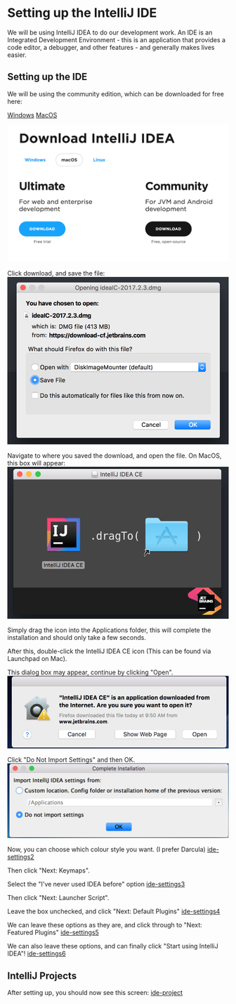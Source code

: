 # Setting up the IntelliJ IDE

We will be using IntelliJ IDEA to do our development work. An IDE is an Integrated Development Environment - this is an application that provides a code editor, a debugger, and other features - and generally makes lives easier.

## Setting up the IDE

We will be using the community edition, which can be downloaded for free here:

[Windows](https://www.jetbrains.com/idea/download/#section=windows)
[MacOS](https://www.jetbrains.com/idea/download/#section=mac)

![ide-download](assets/intellij-setup/ide-download.png) <!-- .element height="50%" width="50%" -->

Click download, and save the file:
![ide-download2](assets/intellij-setup/ide-download2.png) <!-- .element height="50%" width="50%" -->

Navigate to where you saved the download, and open the file.
On MacOS, this box will appear:
![ide-install](assets/intellij-setup/ide-install.png) <!-- .element height="50%" width="50%" -->

Simply drag the icon into the Applications folder, this will complete the installation and should only take a few seconds.

After this, double-click the IntelliJ IDEA CE icon (This can be found via Launchpad on Mac).

This dialog box may appear, continue by clicking "Open".
![ide-install2](assets/intellij-setup/ide-install2.png) <!-- .element height="50%" width="50%" -->

Click "Do Not Import Settings" and then OK.
![ide-settings](assets/intellij-setup/ide-settings.png) <!-- .element height="50%" width="50%" -->

Now, you can choose which colour style you want. (I prefer Darcula)
[ide-settings2](assets/intellij-setup/ide-settings2.png) <!-- .element height="50%" width="50%" -->

Then click "Next: Keymaps".

Select the "I've never used IDEA before" option
[ide-settings3](assets/intellij-setup/ide-settings3.png) <!-- .element height="50%" width="50%" -->

Then click "Next: Launcher Script".

Leave the box unchecked, and click "Next: Default Plugins"
[ide-settings4](assets/intellij-setup/ide-settings4.png) <!-- .element height="50%" width="50%" -->

We can leave these options as they are, and click through to "Next: Featured Plugins"
[ide-settings5](assets/intellij-setup/ide-settings5.png) <!-- .element height="50%" width="50%" -->

We can also leave these options, and can finally click "Start using IntelliJ IDEA"!
[ide-settings6](assets/intellij-setup/ide-settings6.png) <!-- .element height="50%" width="50%" -->

## IntelliJ Projects

After setting up, you should now see this screen:
[ide-project](assets/intellij-setup/ide-project.png) <!-- .element height="50%" width="50%" -->
